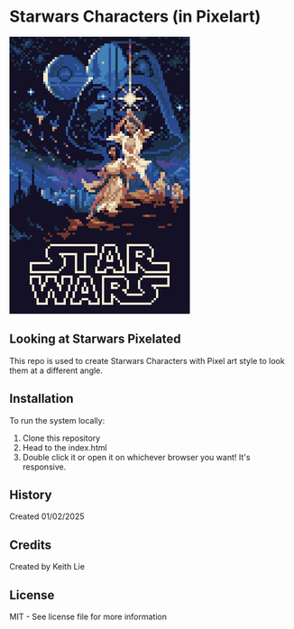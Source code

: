 # Starwars Characters (in Pixelart)

![starwars poster](images/starwars-poster-general.jpg)

## Looking at Starwars Pixelated

This repo is used to create Starwars Characters with Pixel art style to look them at a different angle.

## Installation 
To run the system locally:

1. Clone this repository
2. Head to the index.html
3. Double click it or open it on whichever browser you want! It's responsive.

## History

Created 01/02/2025

## Credits

Created by Keith Lie

## License

MIT - See license file for more information
